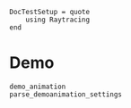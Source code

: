 ```@meta
DocTestSetup = quote
    using Raytracing
end
```

# Demo

```@docs
demo_animation
parse_demoanimation_settings
```